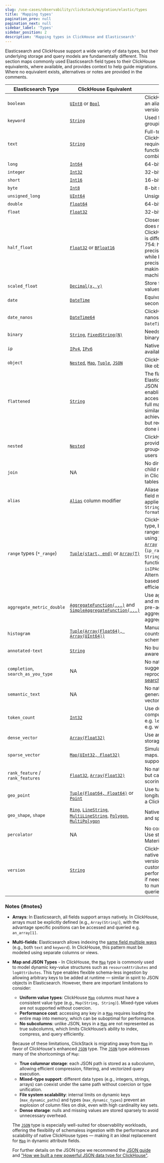 ```yaml
---
slug: /use-cases/observability/clickstack/migration/elastic/types
title: 'Mapping types'
pagination_prev: null
pagination_next: null
sidebar_label: 'Types'
sidebar_position: 2
description: 'Mapping types in ClickHouse and Elasticsearch'
---
```


Elasticsearch and ClickHouse support a wide variety of data types, but their underlying storage and query models are fundamentally different. This section maps commonly used Elasticsearch field types to their ClickHouse equivalents, where available, and provides context to help guide migrations. Where no equivalent exists, alternatives or notes are provided in the comments.


| **Elasticsearch Type**        | **ClickHouse Equivalent**   | **Comments** |
|-------------------------------|------------------------------|--------------|
| `boolean`                     | [`UInt8`](/sql-reference/data-types/int-uint)  or [`Bool`](/sql-reference/data-types/boolean)        | ClickHouse supports `Boolean` as an alias for `UInt8` in newer versions. |
| `keyword`                     | [`String`](/sql-reference/data-types/string)                    | Used for exact-match filtering, grouping, and sorting. |
| `text`                        | [`String`](/sql-reference/data-types/string)                    | Full-text search is limited in ClickHouse; tokenization requires custom logic using functions such as `tokens` combined with array functions. |
| `long`                        | [`Int64`](/sql-reference/data-types/int-uint)                     | 64-bit signed integer. |
| `integer`                    | [`Int32`](/sql-reference/data-types/int-uint)                      | 32-bit signed integer. |
| `short`                       | [`Int16`](/sql-reference/data-types/int-uint)                      | 16-bit signed integer. |
| `byte`                        | [`Int8`](/sql-reference/data-types/int-uint)                       | 8-bit signed integer. |
| `unsigned_long`              | [`UInt64`](/sql-reference/data-types/int-uint)                    | Unsigned 64-bit integer. |
| `double`                      | [`Float64`](/sql-reference/data-types/float)                   | 64-bit floating-point. |
| `float`                       | [`Float32`](/sql-reference/data-types/float)                   | 32-bit floating-point. |
| `half_float`                 | [`Float32`](/sql-reference/data-types/float) or [`BFloat16`](/sql-reference/data-types/float)      | Closest equivalent. ClickHouse does not have a 16-bit float. ClickHouse has a `BFloat16`- this is different from Half-float IEE-754: half-float offers higher precision with a smaller range, while bfloat16 sacrifices precision for a wider range, making it better suited for machine learning workloads. |
| `scaled_float`              | [`Decimal(x, y)`](/sql-reference/data-types/decimal)             | Store fixed-point numeric values. |
| `date`         | [`DateTime`](/sql-reference/data-types/datetime)    | Equivalent date types with second precision. |
| `date_nanos`         | [`DateTime64`](/sql-reference/data-types/datetime64)    | ClickHouse supports nanosecond precision with `DateTime64(9)`. |
| `binary`                      | [`String`](/sql-reference/data-types/string), [`FixedString(N)`](/sql-reference/data-types/fixedstring)  | Needs base64 decoding for binary fields. |
| `ip`                          | [`IPv4`](/sql-reference/data-types/ipv4), [`IPv6`](/sql-reference/data-types/ipv6)    | Native `IPv4` and `IPv6` types available. |
| `object`                      | [`Nested`](/sql-reference/data-types/nested-data-structures/nested), [`Map`](/sql-reference/data-types/map), [`Tuple`](/sql-reference/data-types/tuple), [`JSON`](/sql-reference/data-types/newjson) | ClickHouse can model JSON-like objects using [`Nested`](/sql-reference/data-types/nested-data-structures/nested) or [`JSON`](/sql-reference/data-types/newjson). |
| `flattened`                  | [`String`](/sql-reference/data-types/string)                      | The flattened type in Elasticsearch stores entire JSON objects as single fields, enabling flexible, schemaless access to nested keys without full mapping. In ClickHouse, similar functionality can be achieved using the String type, but requires processing to be done in materialized views. |
| `nested`                      | [`Nested`](/sql-reference/data-types/nested-data-structures/nested)                    | ClickHouse `Nested` columns provide similar semantics for grouped sub fields assuming users use `flatten_nested=0`. |
| `join`                        | NA                           | No direct concept of parent-child relationships. Not required in ClickHouse as joins across tables are supported. |
| `alias`                       | [`Alias`](/sql-reference/statements/create/table#alias) column modifier      | Aliases [are supported](/sql-reference/statements/create/table#alias) through a field modifier. Functions can be applied to these alias e.g. `size String ALIAS formatReadableSize(size_bytes)`|
| `range` types (`*_range`)     | [`Tuple(start, end)`](/sql-reference/data-types/tuple) or [`Array(T)`](/sql-reference/data-types/array) | ClickHouse has no native range type, but numerical and date ranges can be represented using [`Tuple(start, end)`](/sql-reference/data-types/tuple) or [`Array`](/sql-reference/data-types/array) structures. For IP ranges (`ip_range`), store CIDR values as `String` and evaluate with functions like `isIPAddressInRange()`. Alternatively, consider `ip_trie` based lookup dictionaries for efficient filtering. |
| `aggregate_metric_double`     | [`AggregateFunction(...)`](/sql-reference/data-types/aggregatefunction) and [`SimpleAggregateFunction(...)`](/sql-reference/data-types/simpleaggregatefunction)    | Use aggregate function states and materialized views to model pre-aggregated metrics. All aggregation functions support aggregate states.|
| `histogram`                   | [`Tuple(Array(Float64), Array(UInt64))`](/sql-reference/data-types/tuple) | Manually represent buckets and counts using arrays or custom schemas. |
| `annotated-text`              | [`String`](/sql-reference/data-types/string)                    | No built-in support for entity-aware search or annotations. |
| `completion`, `search_as_you_type` | NA                    | No native autocomplete or suggester engine. Can be reproduced with `String` and [search functions](/sql-reference/functions/string-search-functions). |
| `semantic_text`               | NA                           | No native semantic search - generate embeddings and use vector search. |
| `token_count`                 | [`Int32`](/sql-reference/data-types/int-uint)                    | Use during ingestion to compute token count manually e.g. `length(tokens())` function e.g. with a Materialized column |
| `dense_vector`                | [`Array(Float32)`](/sql-reference/data-types/array)            | Use arrays for embedding storage |
| `sparse_vector`               | [`Map(UInt32, Float32)`](/sql-reference/data-types/map)      | Simulate sparse vectors with maps. No native sparse vector support. |
| `rank_feature` / `rank_features` | [`Float32`](/sql-reference/data-types/float), [`Array(Float32)`](/sql-reference/data-types/array) | No native query-time boosting, but can be modeled manually in scoring logic. |
| `geo_point`                   | [`Tuple(Float64, Float64)`](/sql-reference/data-types/tuple) or [`Point`](/sql-reference/data-types/geo#point) | Use tuple of (latitude, longitude). [`Point`](/sql-reference/data-types/geo#point) is available as a ClickHouse type. |
| `geo_shape`, `shape`          | [`Ring`](/sql-reference/data-types/geo#ring), [`LineString`](/sql-reference/data-types/geo#linestring), [`MultiLineString`](/sql-reference/data-types/geo#multilinestring), [`Polygon`](/sql-reference/data-types/geo#polygon), [`MultiPolygon`](/sql-reference/data-types/geo#multipolygon)                          | Native support for geo shapes and spatial indexing. |
| `percolator`                  | NA                           | No concept of indexing queries. Use standard SQL + Incremental Materialized Views instead. |
| `version`                     | [`String`](/sql-reference/data-types/string)                    | ClickHouse does not have a native version type. Store versions as strings and use custom UDFs functions to perform semantic comparisons if needed. Consider normalizing to numeric formats if range queries are required. |

### Notes {#notes}

- **Arrays**: In Elasticsearch, all fields support arrays natively. In ClickHouse, arrays must be explicitly defined (e.g., `Array(String)`), with the advantage specific positions can be accessed and queried e.g. `an_array[1]`.
- **Multi-fields**: Elasticsearch allows indexing the [same field multiple ways](https://www.elastic.co/docs/reference/elasticsearch/mapping-reference/multi-fields#_multi_fields_with_multiple_analyzers) (e.g., both `text` and `keyword`). In ClickHouse, this pattern must be modeled using separate columns or views.
- **Map and JSON Types** - In ClickHouse, the [`Map`](/sql-reference/data-types/map) type is commonly used to model dynamic key-value structures such as `resourceAttributes` and `logAttributes`. This type enables flexible schema-less ingestion by allowing arbitrary keys to be added at runtime — similar in spirit to JSON objects in Elasticsearch. However, there are important limitations to consider:

    - **Uniform value types**: ClickHouse [`Map`](/sql-reference/data-types/map) columns must have a consistent value type (e.g., `Map(String, String)`). Mixed-type values are not supported without coercion.
    - **Performance cost**: accessing any key in a [`Map`](/sql-reference/data-types/map) requires loading the entire map into memory, which can be suboptimal for performance.
    - **No subcolumns**: unlike JSON, keys in a [`Map`](/sql-reference/data-types/map) are not represented as true subcolumns, which limits ClickHouse’s ability to index, compress, and query efficiently.

    Because of these limitations, ClickStack is migrating away from [`Map`](/sql-reference/data-types/map) in favor of ClickHouse's enhanced [`JSON`](/sql-reference/data-types/newjson) type. The [`JSON`](/sql-reference/data-types/newjson) type addresses many of the shortcomings of `Map`:

    - **True columnar storage**: each JSON path is stored as a subcolumn, allowing efficient compression, filtering, and vectorized query execution.
    - **Mixed-type support**: different data types (e.g., integers, strings, arrays) can coexist under the same path without coercion or type unification.
    - **File system scalability**: internal limits on dynamic keys (`max_dynamic_paths`) and types (`max_dynamic_types`) prevent an explosion of column files on disk, even with high cardinality key sets.
    - **Dense storage**: nulls and missing values are stored sparsely to avoid unnecessary overhead.

    The [`JSON`](/sql-reference/data-types/newjson) type is especially well-suited for observability workloads, offering the flexibility of schemaless ingestion with the performance and scalability of native ClickHouse types — making it an ideal replacement for [`Map`](/sql-reference/data-types/map) in dynamic attribute fields.

    For further details on the JSON type we recommend the [JSON guide](https://clickhouse.com/docs/integrations/data-formats/json/overview) and ["How we built a new powerful JSON data type for ClickHouse"](https://clickhouse.com/blog/a-new-powerful-json-data-type-for-clickhouse).
